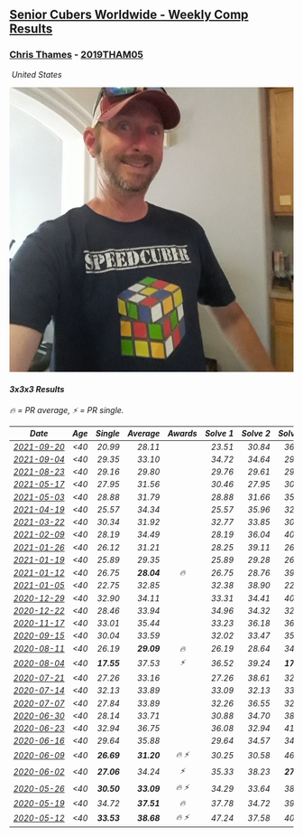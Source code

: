 <style>table {white-space: nowrap;}</style>
<link rel="stylesheet" type="text/css" href="/scw-comp/css/flags.css" />

## [Senior Cubers Worldwide - Weekly Comp Results](/scw-comp/results/)
### [Chris Thames](README.md) - [2019THAM05](https://www.worldcubeassociation.org/persons/2019THAM05?event=333)

<i class="flag flag-US" />&nbsp;United States

![Chris Thames](1606082430.jpg)

#### 3x3x3 Results

<span style="white-space: nowrap;">🔥 = PR average</span>, <span style="white-space: nowrap;">⚡ = PR single</span>.

| Date | Age | Single | Average | Awards | Solve 1 | Solve 2 | Solve 3 | Solve 4 | Solve 5 | Video |
| :--: | :--: | --: | --: | :--: | --: | --: | --: | --: | --: | :-- |
| [2021-09-20](../../results/2021-09-20/333.md) | <40 | 20.99 | 28.11 |  | 23.51 | 30.84 | 36.87 | 20.99 | 29.97 | [Desktop](https://www.facebook.com/events/836337370416586/permalink/839849156732074) / [Mobile](https://m.facebook.com/events/836337370416586?view=permalink&id=839849156732074) |
| [2021-09-04](../../results/2021-09-04/333.md) | <40 | 29.35 | 33.10 |  | 34.72 | 34.64 | 29.35 | 29.94 | 44.95 | [Desktop](https://www.facebook.com/events/208105634636421/permalink/209760061137645) / [Mobile](https://m.facebook.com/events/208105634636421?view=permalink&id=209760061137645) |
| [2021-08-23](../../results/2021-08-23/333.md) | <40 | 29.16 | 29.80 |  | 29.76 | 29.61 | 29.16 | 30.04 | 31.70 | [Desktop](https://www.facebook.com/events/992549044856331/permalink/1001855333925702) / [Mobile](https://m.facebook.com/events/992549044856331?view=permalink&id=1001855333925702) |
| [2021-05-17](../../results/2021-05-17/333.md) | <40 | 27.95 | 31.56 |  | 30.46 | 27.95 | 30.60 | 33.63 | 38.83 | [Desktop](https://www.facebook.com/events/294093895691078/permalink/298918871875247) / [Mobile](https://m.facebook.com/events/294093895691078?view=permalink&id=298918871875247) |
| [2021-05-03](../../results/2021-05-03/333.md) | <40 | 28.88 | 31.79 |  | 28.88 | 31.66 | 35.77 | 29.83 | 33.87 | [Desktop](https://www.facebook.com/events/2542204919406396/permalink/2550576678569220) / [Mobile](https://m.facebook.com/events/2542204919406396?view=permalink&id=2550576678569220) |
| [2021-04-19](../../results/2021-04-19/333.md) | <40 | 25.57 | 34.34 |  | 25.57 | 35.96 | 32.92 | 34.15 | 39.12 | [Desktop](https://www.facebook.com/events/195346665532379/permalink/198753191858393) / [Mobile](https://m.facebook.com/events/195346665532379?view=permalink&id=198753191858393) |
| [2021-03-22](../../results/2021-03-22/333.md) | <40 | 30.34 | 31.92 |  | 32.77 | 33.85 | 30.52 | 30.34 | 32.46 | [Desktop](https://www.facebook.com/events/802754890451423/permalink/806596666733912) / [Mobile](https://m.facebook.com/events/802754890451423?view=permalink&id=806596666733912) |
| [2021-02-09](../../results/2021-02-09/333.md) | <40 | 28.19 | 34.49 |  | 28.19 | 36.04 | 40.67 | 33.88 | 33.56 | [Desktop](https://www.facebook.com/events/749806039307047/permalink/752716519015999) / [Mobile](https://m.facebook.com/events/749806039307047?view=permalink&id=752716519015999) |
| [2021-01-26](../../results/2021-01-26/333.md) | <40 | 26.12 | 31.21 |  | 28.25 | 39.11 | 26.12 | 33.75 | 31.62 | [Desktop](https://www.facebook.com/events/415506712992555/permalink/418642989345594) / [Mobile](https://m.facebook.com/events/415506712992555?view=permalink&id=418642989345594) |
| [2021-01-19](../../results/2021-01-19/333.md) | <40 | 25.89 | 29.35 |  | 25.89 | 29.28 | 26.20 | 32.56 | 59.01 | [Desktop](https://www.facebook.com/events/259430338941057/permalink/262389515311806) / [Mobile](https://m.facebook.com/events/259430338941057?view=permalink&id=262389515311806) |
| [2021-01-12](../../results/2021-01-12/333.md) | <40 | 26.75 | **28.04** | 🔥 | 26.75 | 28.76 | 39.20 | 27.18 | 28.17 | [Desktop](https://www.facebook.com/events/154842819532367/permalink/156816236001692) / [Mobile](https://m.facebook.com/events/154842819532367?view=permalink&id=156816236001692) |
| [2021-01-05](../../results/2021-01-05/333.md) | <40 | 22.75 | 32.85 |  | 32.38 | 38.90 | 22.75 | 34.28 | 31.89 | [Desktop](https://www.facebook.com/events/237822631087555/permalink/241537227382762) / [Mobile](https://m.facebook.com/events/237822631087555?view=permalink&id=241537227382762) |
| [2020-12-29](../../results/2020-12-29/333.md) | <40 | 32.90 | 34.11 |  | 33.31 | 34.41 | 40.20 | 34.62 | 32.90 | [Desktop](https://www.facebook.com/events/807437066779451/permalink/810078579848633) / [Mobile](https://m.facebook.com/events/807437066779451?view=permalink&id=810078579848633) |
| [2020-12-22](../../results/2020-12-22/333.md) | <40 | 28.46 | 33.94 |  | 34.96 | 34.32 | 32.54 | 35.40 | 28.46 | [Desktop](https://www.facebook.com/events/758481858355136/permalink/762015128001809) / [Mobile](https://m.facebook.com/events/758481858355136?view=permalink&id=762015128001809) |
| [2020-11-17](../../results/2020-11-17/333.md) | <40 | 33.01 | 35.44 |  | 33.23 | 36.18 | 36.90 | 33.01 | 36.92 | [Desktop](https://www.facebook.com/events/770207250227350/permalink/774369143144494) / [Mobile](https://m.facebook.com/events/770207250227350?view=permalink&id=774369143144494) |
| [2020-09-15](../../results/2020-09-15/333.md) | <40 | 30.04 | 33.59 |  | 32.02 | 33.47 | 35.29 | 38.57 | 30.04 | [Desktop](https://www.facebook.com/events/3404368289613252/permalink/3419906958059385) / [Mobile](https://m.facebook.com/events/3404368289613252?view=permalink&id=3419906958059385) |
| [2020-08-11](../../results/2020-08-11/333.md) | <40 | 26.19 | **29.09** | 🔥 | 26.19 | 28.64 | 34.44 | 28.00 | 30.62 | [Desktop](https://www.facebook.com/events/338631130511019/permalink/341925600181572) / [Mobile](https://m.facebook.com/events/338631130511019?view=permalink&id=341925600181572) |
| [2020-08-04](../../results/2020-08-04/333.md) | <40 | **17.55** | 37.53 | ⚡ | 36.52 | 39.24 | **17.55** | 36.82 | 47.25 | [Desktop](https://www.facebook.com/events/748440219235440/permalink/751573282255467) / [Mobile](https://m.facebook.com/events/748440219235440?view=permalink&id=751573282255467) |
| [2020-07-21](../../results/2020-07-21/333.md) | <40 | 27.26 | 33.16 |  | 27.26 | 38.61 | 32.84 | 28.04 | 41.55 | [Desktop](https://www.facebook.com/events/1842039515939197/permalink/1845109382298877) / [Mobile](https://m.facebook.com/events/1842039515939197?view=permalink&id=1845109382298877) |
| [2020-07-14](../../results/2020-07-14/333.md) | <40 | 32.13 | 33.89 |  | 33.09 | 32.13 | 33.03 | 35.56 | 37.61 | [Desktop](https://www.facebook.com/events/1157754364595802/permalink/1159778307726741) / [Mobile](https://m.facebook.com/events/1157754364595802?view=permalink&id=1159778307726741) |
| [2020-07-07](../../results/2020-07-07/333.md) | <40 | 27.84 | 33.89 |  | 32.26 | 36.55 | 32.86 | 27.84 | 42.52 | [Desktop](https://www.facebook.com/events/271667090769235/permalink/272967900639154) / [Mobile](https://m.facebook.com/events/271667090769235?view=permalink&id=272967900639154) |
| [2020-06-30](../../results/2020-06-30/333.md) | <40 | 28.14 | 33.71 |  | 30.88 | 34.70 | 38.63 | 28.14 | 35.56 | [Desktop](https://www.facebook.com/events/679860472562391/permalink/680138615867910) / [Mobile](https://m.facebook.com/events/679860472562391?view=permalink&id=680138615867910) |
| [2020-06-23](../../results/2020-06-23/333.md) | <40 | 32.94 | 36.75 |  | 36.08 | 32.94 | 41.10 | 44.10 | 33.06 | [Desktop](https://www.facebook.com/events/722150235200875/permalink/725028471579718) / [Mobile](https://m.facebook.com/events/722150235200875?view=permalink&id=725028471579718) |
| [2020-06-16](../../results/2020-06-16/333.md) | <40 | 29.64 | 35.88 |  | 29.64 | 34.57 | 34.78 | 53.56 | 38.28 | [Desktop](https://www.facebook.com/events/604103587178706/permalink/607222063533525) / [Mobile](https://m.facebook.com/events/604103587178706?view=permalink&id=607222063533525) |
| [2020-06-09](../../results/2020-06-09/333.md) | <40 | **26.69** | **31.20** | 🔥 ⚡ | 30.25 | 30.58 | 46.47 | **26.69** | 32.77 | [Desktop](https://www.facebook.com/events/903549840109576/permalink/906712713126622) / [Mobile](https://m.facebook.com/events/903549840109576?view=permalink&id=906712713126622) |
| [2020-06-02](../../results/2020-06-02/333.md) | <40 | **27.06** | 34.24 | ⚡ | 35.33 | 38.23 | **27.06** | 50.11 | 29.15 | [Desktop](https://www.facebook.com/events/3373950429496747/permalink/3377870999104690) / [Mobile](https://m.facebook.com/events/3373950429496747?view=permalink&id=3377870999104690) |
| [2020-05-26](../../results/2020-05-26/333.md) | <40 | **30.50** | **33.09** | 🔥 ⚡ | 34.29 | 33.64 | 38.59 | **30.50** | 31.35 | [Desktop](https://www.facebook.com/events/688407551989463/permalink/690336398463245) / [Mobile](https://m.facebook.com/events/688407551989463?view=permalink&id=690336398463245) |
| [2020-05-19](../../results/2020-05-19/333.md) | <40 | 34.72 | **37.51** | 🔥 | 37.78 | 34.72 | 39.78 | 46.74 | 34.97 | [Desktop](https://www.facebook.com/events/1880761498725633/permalink/1883367415131708) / [Mobile](https://m.facebook.com/events/1880761498725633?view=permalink&id=1883367415131708) |
| [2020-05-12](../../results/2020-05-12/333.md) | <40 | **33.53** | **38.68** | 🔥 ⚡ | 47.24 | 37.58 | 40.51 | **33.53** | 37.96 | [Desktop](https://www.facebook.com/events/546188069600739/permalink/548934909326055) / [Mobile](https://m.facebook.com/events/546188069600739?view=permalink&id=548934909326055) |


<!-- Global site tag (gtag.js) - Google Analytics -->
<script async src="https://www.googletagmanager.com/gtag/js?id=UA-86348435-3"></script>
<script>window.dataLayer = window.dataLayer || []; function gtag() {dataLayer.push(arguments);} gtag('js', new Date()); gtag('config', 'UA-86348435-3');</script>
